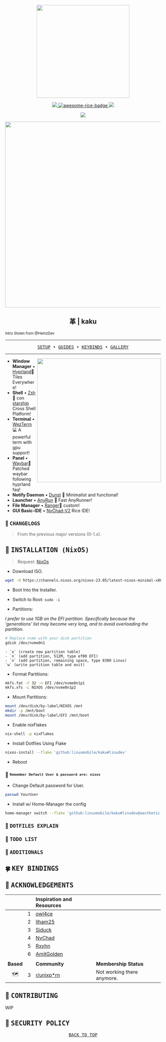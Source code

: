 <p align="center"><img src="https://i.imgur.com/X5zKxvp.png" width=300px></p>

<p align="center">
  <a href="https://hyprland.org/">
    <img src="https://img.shields.io/static/v1?label=Hyprland&message=latest&style=flat&logo=hyprland&colorA=24273A&colorB=8AADF4&logoColor=CAD3F5"/>
  </a>
   <a href="https://github.com/zemmsoares/awesome-rices">
    <img src="https://raw.githubusercontent.com/zemmsoares/awesome-rices/main/assets/awesome-rice-badge.svg" alt="awesome-rice-badge">
  </a>
  <a href="https://nixos.wiki/wiki/Flakes">
    <img src="https://img.shields.io/static/v1?label=Nix Flake&message=check&style=flat&logo=nixos&colorA=24273A&colorB=9173ff&logoColor=CAD3F5">
  </a>
</p>


<p align="center">
<a href="https://nixos.org/"><img src="https://img.shields.io/badge/NixOS-unstable-informational.svg?style=flat&logo=nixos&logoColor=CAD3F5&colorA=24273A&colorB=8AADF4"></a> 


<p align="center"><img src="https://i.imgur.com/NbxQ8MY.png" width=600px></p>

<h2 align="center">革 | kaku</h2>
<small align="center" >Intro Stolen from @HeinzDev</small>

---

<pre align="center">
<a href="#seedling--setup">SETUP</a> • <a href="#herb--guides">GUIDES</a> • <a href="#four_leaf_clover--key-bindings">KEYBINDS</a> • <a href="https://linu.dev/kaku">GALLERY</a>
</pre>

---

<a href="#octocat--hi-there-thanks-for-dropping-by">
  <picture>
    <img alt="" align="right" width="400px" src="https://i.imgur.com/XaTP9jh.png"/>
  </picture>
</a>

- **Window Manager** • [Hyprland](https://github.com/hyprwm/Hyprland)🎨 Tiles
  Everywhere!
- **Shell** • [Zsh](https://www.zsh.org) 🐚 con
  [starship](https://github.com/starship/starship) Cross Shell Platform!
- **Terminal** • [WezTerm](https://github.com/wez/wezterm) 💻 A powerful term
  with gpu support!
- **Panel** • [Waybar](https://aur.archlinux.org/packages/waybar-hyprland-git)🍧
  Patched waybar following hyprland faq!
- **Notify Daemon** • [Dunst](https://github.com/dunst-project/dunst) 🍃
  Minimalist and functional!
- **Launcher** • [AnyRun](https://github.com/Kirottu/anyrun) 🚀 Fast AnyRunner!
- **File Manager** • [Ranger](https://github.com/ranger/ranger)🔖 custom!
- **GUI Basic-IDE** • [NvChad-V2](https://github.com/linuxmobile/nvchad-v2) Rice
  IDE!

### 🍂  <samp>CHANGELOGS</samp>

> From the previous major versions (0-1.x).

## 🌼 <samp>INSTALLATION (NixOS)</samp>

> Request: [NixOs](https://channels.nixos.org/nixos-23.05/latest-nixos-minimal-x86_64-linux.iso)

- Download ISO.
```bash
wget -O https://channels.nixos.org/nixos-23.05/latest-nixos-minimal-x86_64-linux.iso
```

- Boot Into the Installer.

- Switch to Root: `sudo -i`

- Partitions:

*I prefer to use 1GB on the EFI partition. Specifically because the 'generations' list may become very long, and to avoid overloading the partition.*

```bash
# Replace nvme with your disk partition
gdisk /dev/nvme0n1
```
	- `o` (create new partition table)
	- `n` (add partition, 512M, type ef00 EFI)
	- `n` (add partition, remaining space, type 8300 Linux)
	`w` (write partition table and exit)

- Format Partitions:

```bash
mkfs.fat -F 32 -n EFI /dev/nvme0n1p1
mkfs.xfs -L NIXOS /dev/nvme0n1p2
```

- Mount Partitions:

```bash
mount /dev/disk/by-label/NIXOS /mnt
mkdir -p /mnt/boot
mount /dev/disk/by-label/EFI /mnt/boot
```

- Enable nixFlakes

```bash
nix-shell -p nixFlakes
```

- Install Dotfiles Using Flake

```bash
nixos-install --flake 'github:linuxmobile/kaku#linudev'
```

- Reboot

### 🐙  <sup><sub><samp>Remember <strong>Default</strong> User & password are: nixos</samp></sub></sup>

- Change Default password for User.

```bash
passwd YourUser
```

- Install w/ Home-Manager the config

```bash
home-manager switch --flake 'github:linuxmobile/kaku#linudev@aesthetic'
```

### 🌸 <samp>DOTFILES EXPLAIN</samp>

### 🌻 <samp>TODO LIST</samp>

### 🎋 <samp>ADDITIONALS</samp>

## 🍀 <samp>KEY BINDINGS</samp>

## 💐 <samp>ACKNOWLEDGEMENTS</samp>

|           |   | Inspiration and Resources                                   |                                                                                                                                                              |            |
|:---------:|:-:|:------------------------------------------------------------|:-------------------------------------------------------------------------------------------------------------------------------------------------------------|:----------:|
|           | 1 | [owl4ce](https://github.com/owl4ce)                        |                                                                                                                                                              |            |
|           | 2 | [Ilham25](https://github.com/ilham25)              |                                                                                                                                                              |            |
|           | 3 | [Siduck](https://github.com/siduck)                |                                                                                                                                                              |            |
|           | 4 | [NvChad](https://github.com/NvChad)         |                                                                                                                                                              |            |
|           | 5 | [Rxyhn](https://github.com/rxyhn)         |                                                                                                                                                              |            |
|           | 6 | [AmitGolden](https://github.com/AmitGolden)               |                                                                                                                                                              |            |
|           |   |                                                             |                                                                                                                                                              |            |
| **Based** |   | **Community**                                               | **Membership Status**                                                                                                                                        |            |
|🗺| 3 | [r/unixp*rn](https://reddit.com/r/unixporn)                 | Not working there anymore.                                                                                                                                    |            |

## 🌳 <samp>CONTRIBUTING</samp>

WIP

## 🎃 <samp>SECURITY POLICY</samp>

<pre align="center">
<a href="#readme">BACK TO TOP</a>
</pre>
